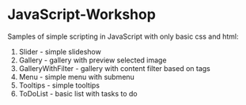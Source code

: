 # JavaScript-Workshop
Samples of simple scripting in JavaScript with only basic css and html:
1. Slider - simple slideshow
2. Gallery - gallery with preview selected image
3. GalleryWithFilter - gallery with content filter based on tags
4. Menu - simple menu with submenu
5. Tooltips - simple tooltips
6. ToDoList - basic list with tasks to do
